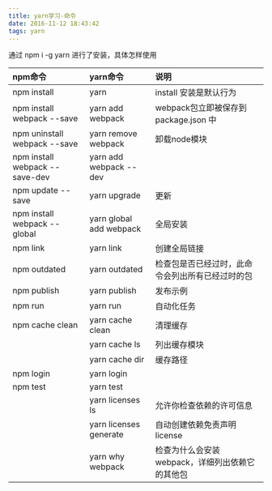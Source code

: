 ```yaml
---
title: yarn学习-命令
date: 2016-11-12 18:43:42
tags: yarn
---
```

通过 npm i -g yarn 进行了安装，具体怎样使用
<!-- more -->

| npm命令      | yarn命令     | 说明  |
|:------------- |:-----------|:-----------|
| npm install   | yarn       | install 安装是默认行为 |
| npm install webpack --save  | yarn add webpack | webpack包立即被保存到 package.json 中 |
| npm uninstall webpack --save  | yarn remove webpack | 卸载node模块 |
| npm install webpack --save-dev  | yarn add webpack --dev |  |
| npm update --save  | yarn upgrade | 更新 |
| npm install webpack --global | yarn global add webpack | 全局安装 |
| npm link | yarn link | 创建全局链接 |
| npm outdated | yarn outdated | 检查包是否已经过时，此命令会列出所有已经过时的包 |
| npm publish | yarn publish | 发布示例 |
| npm run | yarn run | 自动化任务 |
| npm cache clean | yarn cache clean | 清理缓存 |
|  | yarn cache ls | 列出缓存模块 |
|  | yarn cache dir | 缓存路径 |
| npm login | yarn login |  |
| npm test | yarn test |  |
|  | yarn licenses ls | 允许你检查依赖的许可信息 |
|  | yarn licenses generate| 自动创建依赖免责声明license |
|  | yarn why webpack| 检查为什么会安装webpack，详细列出依赖它的其他包 |